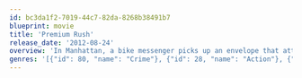 ```yaml
---
id: bc3da1f2-7019-44c7-82da-8268b38491b7
blueprint: movie
title: 'Premium Rush'
release_date: '2012-08-24'
overview: 'In Manhattan, a bike messenger picks up an envelope that attracts the interest of a dirty cop, who pursues the cyclist throughout the city.'
genres: '[{"id": 80, "name": "Crime"}, {"id": 28, "name": "Action"}, {"id": 53, "name": "Thriller"}]'
---
```

